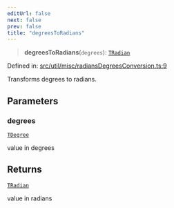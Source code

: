 ```yaml
---
editUrl: false
next: false
prev: false
title: "degreesToRadians"
---
```


> **degreesToRadians**(`degrees`): [`TRadian`](/api/type-aliases/tradian/)

Defined in: [src/util/misc/radiansDegreesConversion.ts:9](https://github.com/fabricjs/fabric.js/blob/8206f10a405480a7ba988ff6cfdde6412c1f13f8/src/util/misc/radiansDegreesConversion.ts#L9)

Transforms degrees to radians.

## Parameters

### degrees

[`TDegree`](/api/type-aliases/tdegree/)

value in degrees

## Returns

[`TRadian`](/api/type-aliases/tradian/)

value in radians
